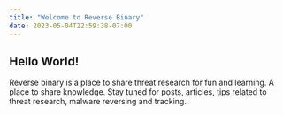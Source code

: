 ```yaml
---
title: "Welcome to Reverse Binary"
date: 2023-05-04T22:59:38-07:00
---
```

## Hello World!
Reverse binary is a place to share threat research for fun and learning. A place to share knowledge. Stay tuned for posts, articles, tips related to threat research, malware reversing and tracking. 

